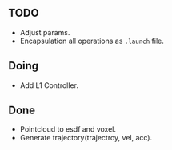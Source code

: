 ## TODO
* Adjust params.
* Encapsulation all operations as `.launch` file.

## Doing
* Add L1 Controller.

## Done
* Pointcloud to esdf and voxel.
* Generate trajectory(trajectroy, vel, acc).

